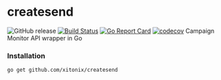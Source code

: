 # createsend

![GitHub release](https://img.shields.io/github/release/xitonix/createsend)
[![Build Status](https://travis-ci.org/xitonix/createsend.svg?branch=master)](https://travis-ci.org/xitonix/createsend)
[![Go Report Card](https://goreportcard.com/badge/github.com/xitonix/createsend)](https://goreportcard.com/report/github.com/xitonix/createsend)
[![codecov](https://codecov.io/gh/xitonix/createsend/branch/master/graph/badge.svg)](https://codecov.io/gh/xitonix/createsend)
Campaign Monitor API wrapper in Go

### Installation

```shell script
go get github.com/xitonix/createsend
```
